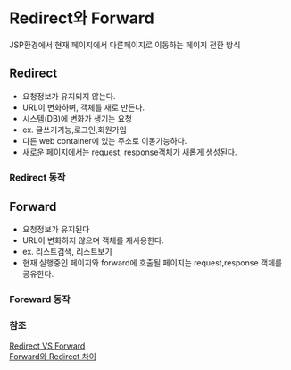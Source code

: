 # Redirect와 Forward
JSP환경에서 현재 페이지에서 다른페이지로 이동하는 페이지 전환 방식
## Redirect
- 요청정보가 유지되지 않는다.
- URL이 변화하며, 객체를 새로 만든다.
- 시스템(DB)에 변화가 생기는 요청
- ex. 글쓰기기능,로그인,회원가입
- 다른 web container에 있는 주소로 이동가능하다.
- 새로운 페이지에서는 request, response객체가 새롭게 생성된다.
### Redirect 동작


## Forward
- 요청정보가 유지된다
- URL이 변화하지 않으며 객체를 재사용한다.
- ex. 리스트검색, 리스트보기
- 현재 실행중인 페이지와 forward에 호출될 페이지는 request,response 객체를 공유한다.
 
### Foreward 동작


### 참조
[Redirect VS Forward](https://doublesprogramming.tistory.com/63)<br>
[Forward와 Redirect 차이](https://mangkyu.tistory.com/51)<br>
